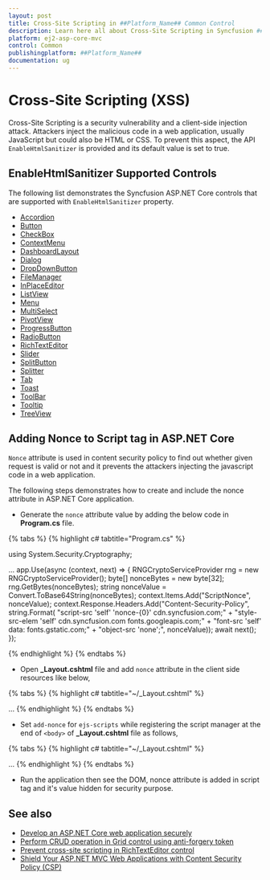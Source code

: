 ```yaml
---
layout: post
title: Cross-Site Scripting in ##Platform_Name## Common Control
description: Learn here all about Cross-Site Scripting in Syncfusion ##Platform_Name## Common control of Syncfusion Essential JS 2 and more.
platform: ej2-asp-core-mvc
control: Common
publishingplatform: ##Platform_Name##
documentation: ug
---
```


# Cross-Site Scripting (XSS)

Cross-Site Scripting is a security vulnerability and a client-side injection attack. Attackers inject the malicious code in a web application, usually JavaScript but could also be HTML or CSS. To prevent this aspect, the API `EnableHtmlSanitizer` is provided and its default value is set to true.

## EnableHtmlSanitizer Supported Controls

The following list demonstrates the Syncfusion ASP.NET Core controls that are supported with `EnableHtmlSanitizer` property.

* [Accordion](https://help.syncfusion.com/cr/aspnetcore-js2/Syncfusion.EJ2.Navigations.Accordion.html#Syncfusion_EJ2_Navigations_Accordion_EnableHtmlSanitizer)
* [Button](https://help.syncfusion.com/cr/aspnetcore-js2/Syncfusion.EJ2.Buttons.Button.html#Syncfusion_EJ2_Buttons_Button_EnableHtmlSanitizer)
* [CheckBox](https://help.syncfusion.com/cr/aspnetcore-js2/Syncfusion.EJ2.Buttons.CheckBox.html#Syncfusion_EJ2_Buttons_CheckBox_EnableHtmlSanitizer)
* [ContextMenu](https://help.syncfusion.com/cr/aspnetcore-js2/Syncfusion.EJ2.Navigations.ContextMenu.html#Syncfusion_EJ2_Navigations_ContextMenu_EnableHtmlSanitizer)
* [DashboardLayout](https://help.syncfusion.com/cr/aspnetcore-js2/Syncfusion.EJ2.Layouts.DashboardLayout.html#Syncfusion_EJ2_Layouts_DashboardLayout_EnableHtmlSanitizer)
* [Dialog](https://help.syncfusion.com/cr/aspnetcore-js2/Syncfusion.EJ2.Popups.Dialog.html#Syncfusion_EJ2_Popups_Dialog_EnableHtmlSanitizer)
* [DropDownButton](https://help.syncfusion.com/cr/aspnetcore-js2/Syncfusion.EJ2.SplitButtons.DropDownButton.html#Syncfusion_EJ2_SplitButtons_DropDownButton_EnableHtmlSanitizer)
* [FileManager](https://help.syncfusion.com/cr/aspnetcore-js2/Syncfusion.EJ2.FileManager.FileManager.html#Syncfusion_EJ2_FileManager_FileManager_EnableHtmlSanitizer)
* [InPlaceEditor](https://help.syncfusion.com/cr/aspnetcore-js2/Syncfusion.EJ2.InPlaceEditor.InPlaceEditor.html#Syncfusion_EJ2_InPlaceEditor_InPlaceEditor_EnableHtmlSanitizer)
* [ListView](https://help.syncfusion.com/cr/aspnetcore-js2/Syncfusion.EJ2.Lists.ListView.html#Syncfusion_EJ2_Lists_ListView_EnableHtmlSanitizer)
* [Menu](https://help.syncfusion.com/cr/aspnetcore-js2/Syncfusion.EJ2.Navigations.Menu.html#Syncfusion_EJ2_Navigations_Menu_EnableHtmlSanitizer)
* [MultiSelect](https://help.syncfusion.com/cr/aspnetcore-js2/Syncfusion.EJ2.DropDowns.MultiSelect.html#Syncfusion_EJ2_DropDowns_MultiSelect_EnableHtmlSanitizer)
* [PivotView](https://help.syncfusion.com/cr/aspnetcore-js2/Syncfusion.EJ2.PivotView.PivotView.html#Syncfusion_EJ2_PivotView_PivotView_EnableHtmlSanitizer)
* [ProgressButton](https://help.syncfusion.com/cr/aspnetcore-js2/Syncfusion.EJ2.SplitButtons.ProgressButton.html#Syncfusion_EJ2_SplitButtons_ProgressButton_EnableHtmlSanitizer)
* [RadioButton](https://help.syncfusion.com/cr/aspnetcore-js2/Syncfusion.EJ2.Buttons.RadioButton.html#Syncfusion_EJ2_Buttons_RadioButton_EnableHtmlSanitizer)
* [RichTextEditor](https://help.syncfusion.com/cr/aspnetcore-js2/Syncfusion.EJ2.RichTextEditor.RichTextEditor.html#Syncfusion_EJ2_RichTextEditor_RichTextEditor_EnableHtmlSanitizer)
* [Slider](https://help.syncfusion.com/cr/aspnetcore-js2/Syncfusion.EJ2.Inputs.Slider.html#Syncfusion_EJ2_Inputs_Slider_EnableHtmlSanitizer)
* [SplitButton](https://help.syncfusion.com/cr/aspnetcore-js2/Syncfusion.EJ2.SplitButtons.SplitButton.html#Syncfusion_EJ2_SplitButtons_SplitButton_EnableHtmlSanitizer)
* [Splitter](https://help.syncfusion.com/cr/aspnetcore-js2/Syncfusion.EJ2.Layouts.Splitter.html#Syncfusion_EJ2_Layouts_Splitter_EnableHtmlSanitizer)
* [Tab](https://help.syncfusion.com/cr/aspnetcore-js2/Syncfusion.EJ2.Navigations.Tab.html#Syncfusion_EJ2_Navigations_Tab_EnableHtmlSanitizer)
* [Toast](https://help.syncfusion.com/cr/aspnetcore-js2/Syncfusion.EJ2.Notifications.Toast.html#Syncfusion_EJ2_Notifications_Toast_EnableHtmlSanitizer)
* [ToolBar](https://help.syncfusion.com/cr/aspnetcore-js2/Syncfusion.EJ2.Navigations.ToolbarBuilder.html#Syncfusion_EJ2_Navigations_ToolbarBuilder_EnableHtmlSanitizer_System_Boolean_)
* [Tooltip](https://help.syncfusion.com/cr/aspnetcore-js2/Syncfusion.EJ2.Popups.Tooltip.html#Syncfusion_EJ2_Popups_Tooltip_EnableHtmlSanitizer)
* [TreeView](https://help.syncfusion.com/cr/aspnetcore-js2/Syncfusion.EJ2.Navigations.TreeView.html#Syncfusion_EJ2_Navigations_TreeView_EnableHtmlSanitizer)

## Adding Nonce to Script tag in ASP.NET Core

`Nonce` attribute is used in content security policy to find out whether given request is valid or not and it prevents the attackers injecting the javascript code in a web application.

The following steps demonstrates how to create and include the nonce attribute in ASP.NET Core application.

* Generate the `nonce` attribute value by adding the below code in **Program.cs** file.

{% tabs %}
{% highlight c# tabtitle="Program.cs" %}

using System.Security.Cryptography;

...
app.Use(async (context, next) =>
{
    RNGCryptoServiceProvider rng = new RNGCryptoServiceProvider();
    byte[] nonceBytes = new byte[32];
    rng.GetBytes(nonceBytes);
    string nonceValue = Convert.ToBase64String(nonceBytes);
    context.Items.Add("ScriptNonce", nonceValue);
    context.Response.Headers.Add("Content-Security-Policy", string.Format(
    "script-src 'self' 'nonce-{0}' cdn.syncfusion.com;" +
    "style-src-elem 'self' cdn.syncfusion.com fonts.googleapis.com;" +
    "font-src 'self' data: fonts.gstatic.com;" +
    "object-src 'none';", nonceValue));
    await next();
});

{% endhighlight %}
{% endtabs %}

* Open **_Layout.cshtml** file and add `nonce` attribute in the client side resources like below,

{% tabs %}
{% highlight c# tabtitle="~/_Layout.cshtml" %}
<head>
    ...
    <!-- Syncfusion ASP.NET Core controls scripts -->
    <script src="https://cdn.syncfusion.com/ej2/{{ site.ej2version }}/dist/ej2.min.js" nonce="@Context.Items["ScriptNonce"]"></script>
</head>
{% endhighlight %}
{% endtabs %}

* Set `add-nonce` for `ejs-scripts` while registering the script manager at the end of `<body>` of **_Layout.cshtml** file as follows,

{% tabs %}
{% highlight c# tabtitle="~/_Layout.cshtml" %}
<body>
    ...
    <!-- Syncfusion ASP.NET Core Script Manager -->
    <ejs-scripts add-nonce="@Context.Items["ScriptNonce"]"></ejs-scripts>
</body>
{% endhighlight %}
{% endtabs %}

* Run the application then see the DOM, nonce attribute is added in script tag and it's value hidden for security purpose.

## See also

* [Develop an ASP.NET Core web application securely](https://www.syncfusion.com/blogs/post/10-practices-secure-asp-net-core-mvc-app.aspx)
* [Perform CRUD operation in Grid control using anti-forgery token](../grid/how-to/perform-crud-operation-using-anti-forgery-token)
* [Prevent cross-site scripting in RichTextEditor control](../rich-text-editor/miscellaneous#prevention-of-cross-site-scripting-xss)
* [Shield Your ASP.NET MVC Web Applications with Content Security Policy (CSP)](https://www.syncfusion.com/blogs/post/shield-your-asp-net-mvc-web-applications-with-content-security-policy-csp.aspx)
